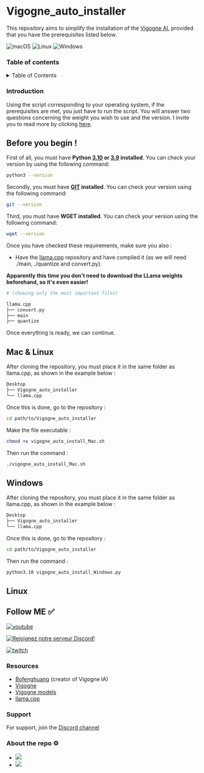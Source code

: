 # Vigogne_auto_installer

This repository aims to simplify the installation of the [Vigogne AI](https://github.com/bofenghuang/vigogne), provided that you have the prerequisites listed below.

![macOS](https://img.shields.io/badge/-macOS-%23999999?style=flat-square&logo=macos&logoColor=white) 
![Linux](https://img.shields.io/badge/-Linux-%23FCC624?style=flat-square&logo=linux&logoColor=white)
![Windows](https://img.shields.io/badge/-Windows-%230078D6?style=flat-square&logo=windows&logoColor=white)

### Table of contents

<details>
  <summary>Table of Contents</summary>
  <ol>
    <li>
      <a href="#introduction">Introduction</a>
    </li>
    <li>
      <a href="#before-you-begin-">Before you begin</a>
      <ul>
        <li><a href="#mac-&-linux">Mac & Linux</a></li>
        <li><a href="#windows">Windows</a></li>
      </ul>
    </li>
    <li><a href="#follow-me-">Follow ME ✅</a></li>
    <li><a href="#resources">Resources</a></li>
    <li><a href="#support">Support</a></li>
    <li><a href="#about-the-repo-">About the repo ⚙️</a></li>
  </ol>
</details>

### Introduction

Using the script corresponding to your operating system, if the prerequisites are met, you just have to run the script. You will answer two questions concerning the weight you wish to use and the version. 
I invite you to read more by clicking [here](https://github.com/bofenghuang/vigogne/blob/main/docs/model.md).

## Before you begin !

First of all, you must have **Python [3.10](https://www.python.org/downloads/release/python-3100/) or [3.9](https://www.python.org/downloads/release/python-390/) installed**. You can check your version by using the following command:

```bash
python3 --version
```

Secondly, you must have **[GIT](https://git-scm.com/book/fr/v2/D%C3%A9marrage-rapide-Installation-de-Git) installed**. You can check your version using the following command:

```bash
git --version
```

Third, you must have **WGET installed**. You can check your version using the following command:

```bash
wget --version
```

Once you have checked these requirements, make sure you also :

- Have the [llama.cpp](https://github.com/ggerganov/llama.cpp) repository and have compiled it (as we will need ./main, ./quantize and convert.py).

**Apparently this time you don't need to download the LLama weights beforehand, so it's even easier!**

```bash 
# (showing only the most important files)

llama.cpp
├── convert.py
├── main
├── quantize
```

Once everything is ready, we can continue.


## Mac & Linux

After cloning the repository, you must place it in the same folder as llama.cpp, as shown in the example below :

```bash
Desktop
├── Vigogne_auto_installer
└── llama.cpp
```

Once this is done, go to the repository :

```bash
cd path/to/Vigogne_auto_installer
```

Make the file executable :

```bash
chmod +x vigogne_auto_install_Mac.sh
```

Then run the command :

```bash
./vigogne_auto_install_Mac.sh
```

## Windows

After cloning the repository, you must place it in the same folder as llama.cpp, as shown in the example below :

```bash
Desktop
├── Vigogne_auto_installer
└── llama.cpp
```

Once this is done, go to the repository :

```bash
cd path/to/Vigogne_auto_installer
```

Then run the command :

```bash
python3.10 vigogne_auto_install_Windows.py
```

## Linux


## Follow ME ✅

[![youtube](https://img.shields.io/youtube/channel/subscribers/UC5XJLz-Gnv8_T61wMXu-K-A?label=PereConteur&style=social)](https://www.youtube.com/channel/UC5XJLz-Gnv8_T61wMXu-K-A)

[![Rejoignez notre serveur Discord!](https://img.shields.io/badge/Discord-Join%20our%20server-blue?style=for-the-badge&logo=discord)](https://discord.gg/xY63gyVfaR)

[![twitch](https://img.shields.io/twitch/status/pereconteur?label=PereConteur&style=social)](https://www.twitch.tv/pereconteur)

### Resources

- [Bofenghuang](https://github.com/bofenghuang) (creator of Vigogne IA)
- [Vigogne](https://github.com/bofenghuang/vigogne)
- [Vigogne models](https://github.com/bofenghuang/vigogne/blob/main/vigogne/model/README.md)
- [llama.cpp](https://github.com/ggerganov/llama.cpp)

### Support

For support, join the [Discord channel](https://discord.gg/xY63gyVfaR)

### About the repo ⚙️

 - ![](https://img.shields.io/github/repo-size/pereconteur/Vigogne_auto_installer)
 - ![](https://img.shields.io/github/last-commit/pereconteur/Vigogne_auto_installer)
